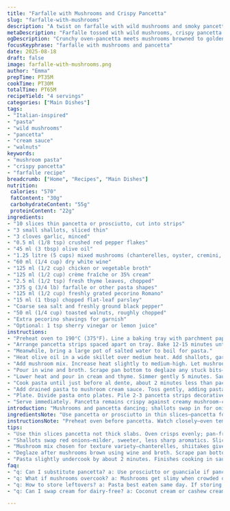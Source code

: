 ```yaml
---
title: "Farfalle with Mushrooms and Crispy Pancetta"
slug: "farfalle-with-mushrooms"
description: "A twist on farfalle with wild mushrooms and smoky pancetta. The pancetta crisps up in the oven, lending a crunchy salty pop. Mixed mushrooms simmer in a sherry vinegar reduction with cream and fresh thyme, not rosemary. Shallots replace red onions for a milder sweetness. Toasted walnuts instead of hazelnuts, for earthiness. White wine trimmed down by broth and cream thickens into a luscious sauce clinging to perfectly al dente pasta. Parsley scattered at the end freshens the whole. Balance of textures, flavors. Simple yet complex. Changes in timing, ingredients and steps offer a more nuanced, rustic dish."
metaDescription: "Farfalle tossed with wild mushrooms, crispy pancetta baked in oven, creamy thyme-infused sauce thickened with broth and cream, topped with toasted walnuts and pecorino."
ogDescription: "Crunchy oven-pancetta meets mushrooms browned to golden, cream and thyme swirl into sauce thickened by broth. Walnuts add crunch, pecorino sharp finish."
focusKeyphrase: "farfalle with mushrooms and pancetta"
date: 2025-08-18
draft: false
image: farfalle-with-mushrooms.png
author: "Emma"
prepTime: PT35M
cookTime: PT30M
totalTime: PT65M
recipeYield: "4 servings"
categories: ["Main Dishes"]
tags:
- "Italian-inspired"
- "pasta"
- "wild mushrooms"
- "pancetta"
- "cream sauce"
- "walnuts"
keywords:
- "mushroom pasta"
- "crispy pancetta"
- "farfalle recipe"
breadcrumb: ["Home", "Recipes", "Main Dishes"]
nutrition: 
 calories: "570"
 fatContent: "30g"
 carbohydrateContent: "55g"
 proteinContent: "22g"
ingredients:
- "10 slices thin pancetta or prosciutto, cut into strips"
- "3 small shallots, sliced thin"
- "3 cloves garlic, minced"
- "0.5 ml (1/8 tsp) crushed red pepper flakes"
- "45 ml (3 tbsp) olive oil"
- "1.25 litre (5 cups) mixed mushrooms (chanterelles, oyster, cremini, shiitake), sliced"
- "60 ml (1/4 cup) dry white wine"
- "125 ml (1/2 cup) chicken or vegetable broth"
- "125 ml (1/2 cup) crème fraîche or 35% cream"
- "2.5 ml (1/2 tsp) fresh thyme leaves, chopped"
- "375 g (3/4 lb) farfalle or other pasta shapes"
- "125 ml (1/2 cup) freshly grated pecorino Romano"
- "15 ml (1 tbsp) chopped flat-leaf parsley"
- "Coarse sea salt and freshly ground black pepper"
- "50 ml (1/4 cup) toasted walnuts, roughly chopped"
- "Extra pecorino shavings for garnish"
- "Optional: 1 tsp sherry vinegar or lemon juice"
instructions:
- "Preheat oven to 190°C (375°F). Line a baking tray with parchment paper."
- "Arrange pancetta strips spaced apart on tray. Bake 12-15 minutes until crisp and slightly browned edges. Watch for signs: curls, bubbling fat, deep color but no burning. Remove and drain on paper towels. Reserve."
- "Meanwhile, bring a large pot of salted water to boil for pasta."
- "Heat olive oil in a wide skillet over medium heat. Add shallots, garlic, and red pepper flakes. Stir often. Cook till translucent and fragrant, about 4 minutes. Shallots soften without browning, garlic just turning aromatic."
- "Add mushroom mix. Increase heat slightly to medium-high. Let mushrooms brown without stirring too much. Listen; gentle sizzling hints moisture evaporating. Stir occasionally. Cook about 7 minutes or until golden and reduced in volume."
- "Pour in wine and broth. Scrape pan bottom to deglaze any stuck bits—those browned fragments add depth. Simmer until liquid reduces by half, about 8-9 minutes. Sauce thickens but still loose. Stir occasionally to prevent sticking."
- "Lower heat and pour in cream and thyme. Simmer gently 5 minutes. Sauce should coat back of spoon. Season with salt, pepper, and optional sherry vinegar or a splash of lemon for brightness—it cuts richness."
- "Cook pasta until just before al dente, about 2 minutes less than package states. It will finish cooking in sauce. Reserve ½ cup pasta water before draining."
- "Add drained pasta to mushroom cream sauce. Toss gently, adding pasta water if sauce is too stiff. Stir in grated pecorino and parsley. Coating pasta evenly. Taste and adjust seasoning."
- "Plate. Divide pasta onto plates. Pile 2-3 pancetta strips decoratively in center. Sprinkle with toasted walnuts and pecorino shavings."
- "Serve immediately. Pancetta remains crispy against creamy mushroom-coated pasta. Walnuts bring crunch and nuttiness."
introduction: "Mushrooms and pancetta dancing; shallots swap in for onions— softer, sweeter bite. Heat sizzles, browns edges; scent deepens. Oven crisps pancetta evenly;  no pan splatter fuss. Mushrooms char, shrink, release earthy perfume. Thyme hums where rosemary once ruled. Sherry vinegar splash cuts creaminess—brightens, balances. Pasta barely cooked, finishes bathing, soaking in sauce depth. Walnuts toasted, add crunch. Pecorino sharp, salty, mingled with parsley freshness. Small shifts in timing, ingredients, steps—I’ve learned not to rush, to read pan and nose, to taste till just right. Texture battles richness fights freshness, all in mouth. It’s rustic but precise, fresh but indulgent."
ingredientsNote: "Use pancetta or prosciutto in thin slices—pancetta for fat and salt, prosciutto leans leaner, less fat renders but also less crunch. If pancetta too fatty, blot well to avoid greasy final bite. Shallots blend sweetness and mildness—can substitute one small red onion finely sliced but reduce quantity to avoid overpowering. Mixed mushrooms? Diversity is key. Cremini gives firmness, oyster gives silkiness, chanterelles add woodsy touch. Shiitake works beautifully too. For broth, vegetable stock works for vegetarian option, or chicken broth for deeper umami. Cream can be swapped with crème fraîche or even mascarpone for tangier finish. Thyme better than rosemary here—rosemary dries out cream faster, more assertive. Walnuts toasted on dry pan for few minutes, watch closely to prevent bitterness. Pecorino is sharper and saltier compared to parmigiano, brings nice punch. Parsley freshens. Adding a hint of acid at the end (sherry vinegar or lemon) balances richness and prevents dish from feeling heavy. Crucial: don’t overcook mushrooms, keep some texture. Pancetta crisps best in oven; pan-frying can cause uneven cooking and mess. "
instructionsNote: "Preheat oven before pancetta. Watch closely—oven temps vary. Pancetta should crisp fully without burning. Remove at first cracks in edges, coloring deepens off heat. For mushrooms, heat must be high enough to brown but not burn. Dry pan well before adding mushrooms. Overcrowding muscles steaming rather than browning—cook in batches if needed. Listen for sizzle and look for golden edges. Deglaze pan after mushrooms brown to capture all flavor bits left behind. Simmer off wine and broth slowly—too fast and sauce won't develop depth, too slow and mushrooms lose texture. Cream added low heat, stir gently to avoid splitting. Pasta timing critical—slightly undercook so it finishes resting in sauce, absorbs flavor. Keep reserved pasta water in case sauce is too thick, adds silkiness and helps sauce cling. Toss pasta immediately with sauce to coat. Season incrementally throughout—never too late. Adding cheese at the end adds salt and richness but too early can make sauce gluey. Rest pasta briefly to allow sauce to marry. Garnish with crunchy pancetta and nuts last minute—moisture ruins crunch. Serve hot but not scalding. Plate for contrast—nest pasta, stack pancetta, sprinkle nuts and shavings generously. Adds textures and aroma—increases curiosity to taste. All comes together visually and in mouth."
tips:
- "Use thin slices pancetta not thick slabs. Oven crisps evenly; pan-frying risks uneven bits, greasy spots. Watch curls, sizzling fat. Pull out once edges crack—removes bitterness from overcooking. Drain on paper towels, blot excess fat to avoid greasy bites later."
- "Shallots swap red onions—milder, sweeter, less sharp aromatics. Slice thin for quick softening. Cook gently with garlic and red pepper flakes till translucent, not browning. Garlic just turning aromatic, not burnt. Timing cues aroma changes, soft texture."
- "Mushroom mix chosen for texture variety—chanterelles, shiitakes give distinct woodsiness, cremini add firmness, oyster silkiness. Dry pan very well before adding mushrooms. Avoid overcrowding; steam not brown. Stir occasionally to catch golden edges and sizzle sound indicating moisture loss."
- "Deglaze after mushrooms brown using wine and broth. Scrape pan bottom to lift browned fragments—they add flavor depth. Simmer to reduce liquid by half; sauce thickens but stays loose. Stir off heat to prevent burning. Add cream and thyme low heat; prevent splitting by gentle stirring."
- "Pasta slightly undercook by about 2 minutes. Finishes cooking in sauce, absorbs flavor better. Keep ½ cup pasta water before draining; add if sauce thickens or stiffness appears. Toss pasta immediately in sauce to coat evenly. Add cheese and parsley last to keep texture bright but well mixed."
faq:
- "q: Can I substitute pancetta? a: Use prosciutto or guanciale if pancetta unavailable. Prosciutto leaner, less fat renders, less crisp but still flavor. Guanciale fattier, richer but can overpower if not sliced thin. Oven crisping method still applies. Avoid thick cuts to keep texture right."
- "q: What if mushrooms overcook? a: Mushrooms get slimy when crowded or too long on heat. Solution: cook in batches if pan small. Watch for edges drying and gentle sizzle sound is key—if stew forms, moisture too high. Drain liquid or increase heat briefly. Texture important; some chew remains."
- "q: How to store leftovers? a: Pasta best eaten same day. If storing, refrigerate in airtight container up to 2 days. Reheat gently to avoid sauce breaking—low heat with splash of broth or water. Pancetta loses crispness; can re-crisp in oven separately before serving again."
- "q: Can I swap cream for dairy-free? a: Coconut cream or cashew cream OK but changes flavor profile. Use mild versions, keep thyme element for herbal hint. Reduce liquid amount slightly; dairy-free creams sometimes thinner. Add slowly, watch sauce consistency during simmer."

---
```

